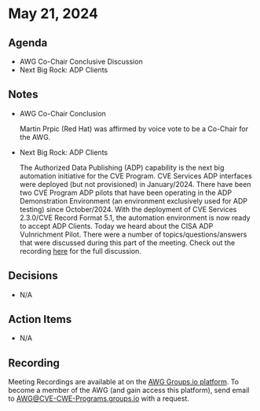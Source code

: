 # May 21, 2024

## Agenda

* AWG Co-Chair Conclusive Discussion
* Next Big Rock: ADP Clients

## Notes

* AWG Co-Chair Conclusion

  Martin Prpic (Red Hat) was affirmed by voice vote to be a Co-Chair for the AWG.

* Next Big Rock: ADP Clients

  The Authorized Data Publishing (ADP) capability is the next big automation initiative for the CVE Program.   CVE Services ADP interfaces were deployed (but not provisioned) in January/2024.   There have
  been two CVE Program ADP pilots that have been operating in the ADP Demonstration Environment (an environment exclusively used for ADP testing) since October/2024.    With the deployment of CVE Services
  2.3.0/CVE Record Format 5.1, the automation environment is now ready to accept ADP Clients.   Today we heard about the CISA ADP Vulnrichment Pilot.  There were a number of topics/questions/answers that
  were discussed during this part of the meeting.   Check out the recording [here](https://cve-cwe-programs.groups.io/g/AWG/files/MeetingRecordings) for the full discussion. 

## Decisions

* N/A

## Action Items

* N/A

## Recording

Meeting Recordings are available at on the [AWG Groups.io platform](https://cve-cwe-programs.groups.io/g/AWG/files/MeetingRecordings).
To become a member of the AWG (and gain access this platform), send email to AWG@CVE-CWE-Programs.groups.io with a request.
